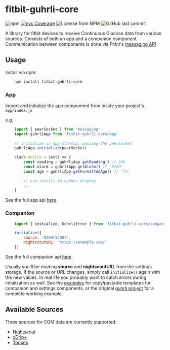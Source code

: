 # fitbit-guhrli-core
![npm](https://img.shields.io/npm/v/fitbit-guhrli-core?color=green)
[![nyc Coverage](https://img.shields.io/nycrc/oswalde-p/fitbit-guhrli-core?config=.nycrc&preferredThreshold=lines)](.nycrc)
![License from NPM](https://img.shields.io/npm/l/fitbit-guhrli-core)
![GitHub last commit](https://img.shields.io/github/last-commit/oswalde-p/fitbit-guhrli-core)


A library for fitbit devices to receive Continuous Glucose data from various
sources. Consists of both an app and a companion component. Communication
between components is done via Fitbit's [messaging API](https://dev.fitbit.com/build/guides/communications/messaging/)

## Usage

Install via npm:
```bash
    npm install fitbit-guhrli-core
```

### App

Import and initialize the app compoment from inside your project's `app/index.js`

e.g.
```js
    import { peerSocket } from 'messaging'
    import guhrliApp from 'fitbit-guhrli-core/app'
    
    // initialize on app startup, passing the peerSocket
    guhrliApp.initialize(peerSocket)

    clock.ontick = (evt) => {
        const reading = guhrliApp.getReading() // 243
        const alarm = guhrliApp.getAlarm() // 'HIGH'
        const age = guhrliApp.getFormattedAge() // '7m'
        
        // use results to update display
        ...
    }
```

See the full app api [here](https://github.com/oswalde-p/fitbit-guhrli-core/tree/master/app/README.md).

### Companion

```js
    import { initialize, GuhrliError } from 'fitbit-guhrli-core/companion'

    initialize({
        source: 'NIGHTSCOUT',
        nightscoutURL: 'https://example.com/'
    })
```

See the full companion api [here](https://github.com/oswalde-p/fitbit-guhrli-core/tree/master/companion/README.md).


Usually you'll be reading **source** and **nightscoutURL** from the settings
storage. If the source or URL changes, simply call `initialize()` again with the
new values. In real life you probably want to catch errors during intialization
as well. See the [examples](https://github.com/oswalde-p/fitbit-guhrli-core/tree/master/examples) for copy/pastable templates for companion
and settings components, or the original [guhrli project](https://github.com/oswalde-p/guhrli) for a complete working example.

## Available Sources

Three sources for CGM data are currently supported:
* [Nightscout](https://nightscout.github.io)
* [xDrip+](https://github.com/NightscoutFoundation/xDrip)
* [Tomato](http://tomato.cool)

